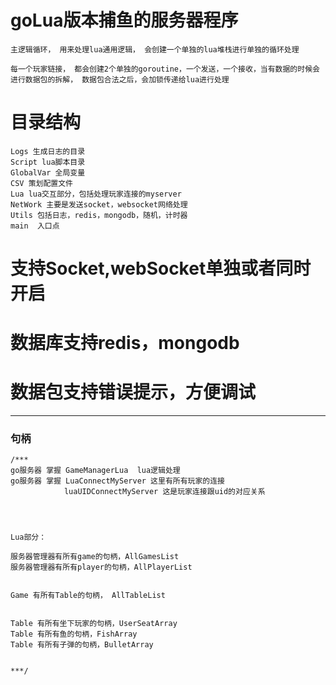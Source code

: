 # goLua版本捕鱼的服务器程序


    主逻辑循环， 用来处理lua通用逻辑， 会创建一个单独的lua堆栈进行单独的循环处理

    每一个玩家链接， 都会创建2个单独的goroutine，一个发送，一个接收，当有数据的时候会进行数据包的拆解， 数据包合法之后，会加锁传递给lua进行处理

# 目录结构

	Logs 生成日志的目录
	Script lua脚本目录
	GlobalVar 全局变量
	CSV 策划配置文件
	Lua lua交互部分，包括处理玩家连接的myserver
	NetWork 主要是发送socket，websocket网络处理
	Utils 包括日志，redis，mongodb，随机，计时器
	main  入口点


# 支持Socket,webSocket单独或者同时开启

# 数据库支持redis，mongodb

# 数据包支持错误提示，方便调试


---


### 句柄

	/***
	go服务器 掌握 GameManagerLua  lua逻辑处理
	go服务器 掌握 LuaConnectMyServer 这里有所有玩家的连接
				luaUIDConnectMyServer 这是玩家连接跟uid的对应关系




	Lua部分：

	服务器管理器有所有game的句柄，AllGamesList
	服务器管理器有所有player的句柄，AllPlayerList
	

	Game 有所有Table的句柄， AllTableList
	

	Table 有所有坐下玩家的句柄，UserSeatArray
	Table 有所有鱼的句柄，FishArray
	Table 有所有子弹的句柄，BulletArray
	
	
	***/
